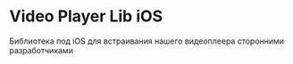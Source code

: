 # Video Player Lib iOS

Библиотека под iOS для встраивания нашего видеоплеера сторонними разработчиками